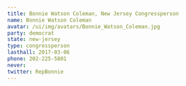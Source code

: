 ```yaml
---
title: Bonnie Watson Coleman, New Jersey Congressperson
name: Bonnie Watson Coleman
avatar: /ui/img/avatars/Bonnie_Watson_Coleman.jpg
party: democrat
state: new-jersey
type: congressperson
lasthall: 2017-03-06
phone: 202-225-5801
never: 
twitter: RepBonnie
---
```

